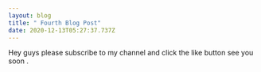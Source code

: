 ```yaml
---
layout: blog
title: " Fourth Blog Post"
date: 2020-12-13T05:27:37.737Z
---
```

Hey guys please subscribe to my channel and click the like button see you soon .